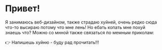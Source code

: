 <div>
  <h1>Привет!</h1>
  <p>
    Я занимаюсь веб-дизайном, также страдаю хуйней, очень редко сюда что-то высираю потому что мне лень! Но ебать копать мне похуй знаешь что? Можно со мнной также связаться по мемным приколам:
  </p>
  <p>
👉 Напишешь хуйню - буду рад прочитать!!!
</p>
</div>
